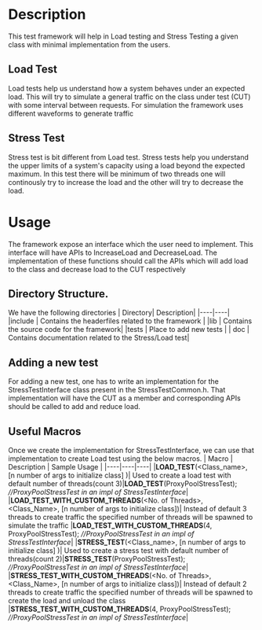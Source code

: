 # Description
  This test framework will help in Load testing and Stress Testing a given class with minimal implementation from the users.
  
## Load Test
  Load tests help us understand how a system behaves under an expected load. This will try to simulate a general traffic on the class under test (CUT) with some interval between requests. For simulation the framework uses different waveforms to generate traffic
  
## Stress Test
  Stress test is bit different from Load test. Stress tests help you understand the upper limits of a system's capacity using a load beyond the expected maximum.
  In this test there will be minimum of two threads one will continously try to increase the load and the other will try to decrease the load. 
  
# Usage
  The framework expose an interface which the user need to implement. This interface will have APIs to IncreaseLoad and DecreaseLoad. The implementation of these functions should call the APIs which will add load to the class and decrease load to the CUT respectively 

## Directory Structure.
  We have the following directories
  | Directory| Description|
  |----|----|
  |include | Contains the headerfiles related to the framework |
  |lib | Contains the source code for the framework|
  |tests | Place to add new tests |
  | doc | Contains documentation related to the Stress/Load test|

## Adding a new test
  For adding a new test, one has to write an implementation for the StressTestInterface class present in the StressTestCommon.h. That implementation will have the CUT as a member and corresponding APIs should be called to add and reduce load.
 
## Useful Macros
  Once we create the implementation for StressTestInterface, we can use that implementation to create Load test using the below macros.
  | Macro | Description | Sample Usage |
  |----|----|----|
  |**LOAD_TEST**(<Class_name>, [n number of args to initialize class] )| Used to create a load test with default number of threads(count 3)|**LOAD_TEST**(ProxyPoolStressTest); *//ProxyPoolStressTest in an impl of StressTestInterface*|
  |**LOAD_TEST_WITH_CUSTOM_THREADS**(<No. of Threads>, <Class_Name>, [n number of args to initialize class])| Instead of default 3 threads to create traffic the specified number of threads will be spawned to simulate the traffic |**LOAD_TEST_WITH_CUSTOM_THREADS**(4, ProxyPoolStressTest); *//ProxyPoolStressTest in an impl of StressTestInterface*|
  |**STRESS_TEST**(<Class_name>, [n number of args to initialize class] )| Used to create a stress test with default number of threads(count 2)|**STRESS_TEST**(ProxyPoolStressTest); *//ProxyPoolStressTest in an impl of StressTestInterface*|
  |**STRESS_TEST_WITH_CUSTOM_THREADS**(<No. of Threads>, <Class_Name>, [n number of args to initialize class])| Instead of default 2 threads to create traffic the specified number of threads will be spawned to create the load and unload the class |**STRESS_TEST_WITH_CUSTOM_THREADS**(4, ProxyPoolStressTest); *//ProxyPoolStressTest in an impl of StressTestInterface*|
  
